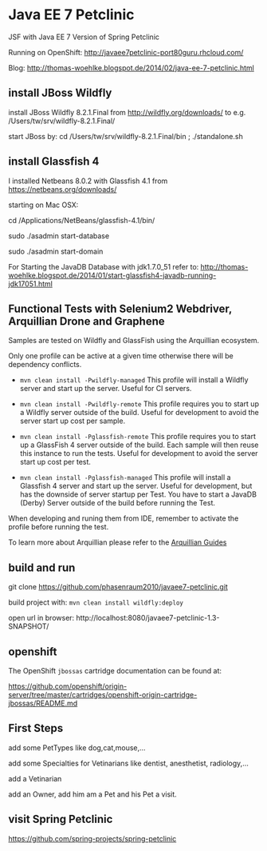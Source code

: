 # Java EE 7 Petclinic #

JSF with Java EE 7 Version of Spring Petclinic

Running on OpenShift: http://javaee7petclinic-port80guru.rhcloud.com/

Blog: http://thomas-woehlke.blogspot.de/2014/02/java-ee-7-petclinic.html

## install JBoss Wildfly ##

install JBoss Wildfly 8.2.1.Final from http://wildfly.org/downloads/ to e.g. /Users/tw/srv/wildfly-8.2.1.Final/

start JBoss by: cd /Users/tw/srv/wildfly-8.2.1.Final/bin ; ./standalone.sh

## install Glassfish 4 ##

I installed Netbeans 8.0.2 with Glassfish 4.1 from https://netbeans.org/downloads/

starting on Mac OSX:

cd /Applications/NetBeans/glassfish-4.1/bin/

sudo ./asadmin start-database

sudo ./asadmin start-domain

For Starting the JavaDB Database with jdk1.7.0_51 refer to: http://thomas-woehlke.blogspot.de/2014/01/start-glassfish4-javadb-running-jdk17051.html

## Functional Tests with Selenium2 Webdriver, Arquillian Drone and Graphene ##

Samples are tested on Wildfly and GlassFish using the Arquillian ecosystem.

Only one profile can be active at a given time otherwise there will be dependency conflicts.

* ``mvn clean install -Pwildfly-managed``
    This profile  will install a Wildfly server and start up the server.
    Useful for CI servers.

* ``mvn clean install -Pwildfly-remote``
    This profile requires you to start up a Wildfly server outside of the build.
    Useful for development to avoid the server start up cost per sample.

* ``mvn clean install -Pglassfish-remote``
    This profile requires you to start up a GlassFish 4 server outside of the build. Each sample will then
    reuse this instance to run the tests.
    Useful for development to avoid the server start up cost per test.


* ``mvn clean install -Pglassfish-managed``
    This profile  will install a Glassfish 4 server and start up the server.
    Useful for development, but has the downside of server startup per Test.
    You have to start a JavaDB (Derby) Server outside of the build before running the Test.

When developing and runing them from IDE, remember to activate the profile before running the test.

To learn more about Arquillian please refer to the [Arquillian Guides](http://arquillian.org/guides/)

## build and run ##

git clone https://github.com/phasenraum2010/javaee7-petclinic.git

build project with: ``mvn clean install wildfly:deploy``

open url in browser: http://localhost:8080/javaee7-petclinic-1.3-SNAPSHOT/

## openshift ##

The OpenShift `jbossas` cartridge documentation can be found at:

https://github.com/openshift/origin-server/tree/master/cartridges/openshift-origin-cartridge-jbossas/README.md

## First Steps ##

add some PetTypes like dog,cat,mouse,...

add some Specialties for Vetinarians like dentist, anesthetist, radiology,...

add a Vetinarian

add an Owner, add him am a Pet and his Pet a visit.

## visit Spring Petclinic ##

https://github.com/spring-projects/spring-petclinic
